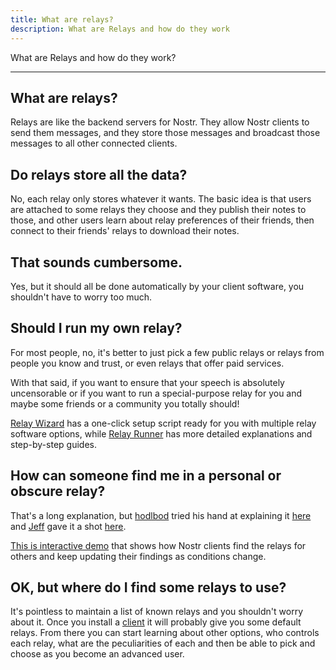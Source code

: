 ```yaml
---
title: What are relays?
description: What are Relays and how do they work
---
```


What are Relays and how do they work?

---

## What are relays?

Relays are like the backend servers for Nostr. They allow Nostr clients to send them messages, and they store those messages and broadcast those messages to all other connected clients.

## Do relays store all the data?

No, each relay only stores whatever it wants. The basic idea is that users are attached to some relays they choose and they publish their notes to those, and other users learn about relay preferences of their friends, then connect to their friends' relays to download their notes.

## That sounds cumbersome.

Yes, but it should all be done automatically by your client software, you shouldn't have to worry too much.

## Should I run my own relay?

For most people, no, it's better to just pick a few public relays or relays from people you know and trust, or even relays that offer paid services.

With that said, if you want to ensure that your speech is absolutely uncensorable or if you want to run a special-purpose relay for you and maybe some friends or a community you totally should!

[Relay Wizard](https://relaywizard.com/) has a one-click setup script ready for you with multiple relay software options, while [Relay Runner](https://relayrunner.org/) has more detailed explanations and step-by-step guides.

## How can someone find me in a personal or obscure relay?

That's a long explanation, but [hodlbod](https://njump.me/nprofile1qqsf03c2gsmx5ef4c9zmxvlew04gdh7u94afnknp33qvv3c94kvwxgspp4mhxue69uhkummn9ekx7mqpr4mhxue69uhkummnw3ez6ur4vgh8wetvd3hhyer9wghxuet5qyfhwumn8ghj7un9d3shjctzd3jjummjvuq3yamnwvaz7tmsw4e8qmr9wpskwtn9wvq3xamnwvaz7tmwdaehgu3wxcurstn0wfns4hdyej) tried his hand at explaining it [here](https://yakihonne.com/article/naddr1qvzqqqr4gupzp978pfzrv6n9xhq5tvenl9e74pklmskh4xw6vxxyp3j8qkke3cezqq2nskt2w9vx6dznfdvj64rpw4mk5nmxf3v9xsd0gdy) and [Jeff](https://njump.me/nprofile1qyw8wumn8ghj7mn0wd68ytfsxyh8jcttd95x7mnwv5hxxmmdqyw8wumn8ghj7mn0wd68ytfsxgh8jcttd95x7mnwv5hxxmmdqy28wumn8ghj7un9d3shjtnyv9kh2uewd9hsz9nhwden5te0wfjkccte9ehx7um5wghxyctwvsqzq9eemymaerqvwdc25f6ctyuvzx0zt3qld3zp5hf5cmfc2qlrzdh0c8xvr7) gave it a shot [here](https://yakihonne.com/article/naddr1qqxnzde3xy6rvwpnx56rvdpkqgspwwwexlwgcrrnwz4zwkze8rq3ncjug8mvgsd96dxx6wzs8ccndmcrqsqqqa28jnw7un).

[This is interactive demo](https://how-nostr-works.pages.dev/#/outbox) that shows how Nostr clients find the relays for others and keep updating their findings as conditions change.

## OK, but where do I find some relays to use?

It's pointless to maintain a list of known relays and you shouldn't worry about it. Once you install a [client](/clients) it will probably give you some default relays. From there you can start learning about other options, who controls each relay, what are the peculiarities of each and then be able to pick and choose as you become an advanced user.
